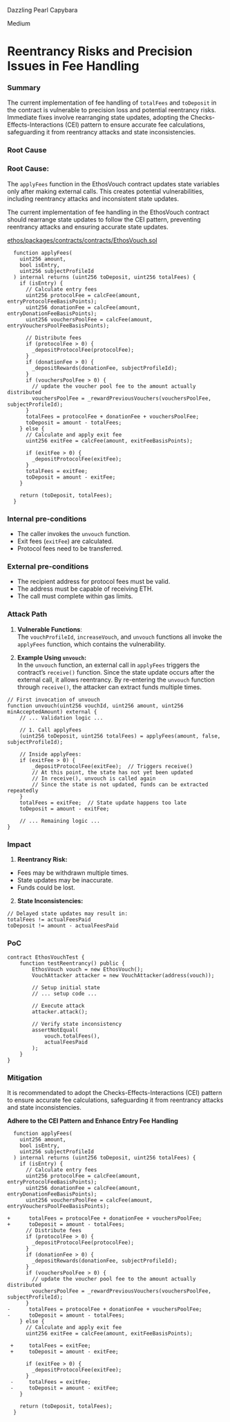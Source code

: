 Dazzling Pearl Capybara

Medium

# Reentrancy Risks and Precision Issues in Fee Handling

### Summary

The current implementation of fee handling of `totalFees` and `toDeposit` in the contract is vulnerable to precision loss and potential reentrancy risks. Immediate fixes involve rearranging state updates, adopting the Checks-Effects-Interactions (CEI) pattern to ensure accurate fee calculations, safeguarding it from reentrancy attacks and state inconsistencies.

### Root Cause

### **Root Cause:**  
The `applyFees` function in the EthosVouch contract updates state variables only after making external calls. This creates potential vulnerabilities, including reentrancy attacks and inconsistent state updates. 

The current implementation of fee handling in the EthosVouch contract should rearrange state updates to follow the CEI pattern, preventing reentrancy attacks and ensuring accurate state updates. 

[ethos/packages/contracts/contracts/EthosVouch.sol](https://github.com/sherlock-audit/2024-11-ethos-network-ii/blob/57c02df7c56f0b18c681a89ebccc28c86c72d8d8/ethos/packages/contracts/contracts/EthosVouch.sol#L929C1-L965C4)
```solidity
  function applyFees(
    uint256 amount,
    bool isEntry,
    uint256 subjectProfileId
  ) internal returns (uint256 toDeposit, uint256 totalFees) {
    if (isEntry) {
      // Calculate entry fees
      uint256 protocolFee = calcFee(amount, entryProtocolFeeBasisPoints);
      uint256 donationFee = calcFee(amount, entryDonationFeeBasisPoints);
      uint256 vouchersPoolFee = calcFee(amount, entryVouchersPoolFeeBasisPoints);

      // Distribute fees
      if (protocolFee > 0) {
        _depositProtocolFee(protocolFee);
      }
      if (donationFee > 0) {
        _depositRewards(donationFee, subjectProfileId);
      }
      if (vouchersPoolFee > 0) {
        // update the voucher pool fee to the amount actually distributed
        vouchersPoolFee = _rewardPreviousVouchers(vouchersPoolFee, subjectProfileId);
      }
      totalFees = protocolFee + donationFee + vouchersPoolFee;
      toDeposit = amount - totalFees;
    } else {
      // Calculate and apply exit fee
      uint256 exitFee = calcFee(amount, exitFeeBasisPoints);

      if (exitFee > 0) {
        _depositProtocolFee(exitFee);
      }
      totalFees = exitFee;
      toDeposit = amount - exitFee;
    }

    return (toDeposit, totalFees);
  }
```  

### Internal pre-conditions

   - The caller invokes the `unvouch` function.  
   - Exit fees (`exitFee`) are calculated.  
   - Protocol fees need to be transferred. 

### External pre-conditions

   - The recipient address for protocol fees must be valid.  
   - The address must be capable of receiving ETH.  
   - The call must complete within gas limits. 

### Attack Path

1. **Vulnerable Functions**:  
   The `vouchProfileId`, `increaseVouch`, and `unvouch` functions all invoke the `applyFees` function, which contains the vulnerability.  

2. **Example Using `unvouch`:**  
   In the `unvouch` function, an external call in `applyFees` triggers the contract’s `receive()` function. Since the state update occurs after the external call, it allows reentrancy. By re-entering the `unvouch` function through `receive()`, the attacker can extract funds multiple times.  

```solidity
// First invocation of unvouch
function unvouch(uint256 vouchId, uint256 amount, uint256 minAcceptedAmount) external {
    // ... Validation logic ...
    
    // 1. Call applyFees
    (uint256 toDeposit, uint256 totalFees) = applyFees(amount, false, subjectProfileId);
    
    // Inside applyFees:
    if (exitFee > 0) {
        _depositProtocolFee(exitFee);  // Triggers receive()
        // At this point, the state has not yet been updated
        // In receive(), unvouch is called again
        // Since the state is not updated, funds can be extracted repeatedly
    }
    totalFees = exitFee;  // State update happens too late
    toDeposit = amount - exitFee;
    
    // ... Remaining logic ...
}
```  

### Impact

1. **Reentrancy Risk:**  
- Fees may be withdrawn multiple times.  
- State updates may be inaccurate.  
- Funds could be lost.  


2. **State Inconsistencies:**  
```solidity
// Delayed state updates may result in:
totalFees != actualFeesPaid
toDeposit != amount - actualFeesPaid
```  

### PoC

```solidity
contract EthosVouchTest {
    function testReentrancy() public {
        EthosVouch vouch = new EthosVouch();
        VouchAttacker attacker = new VouchAttacker(address(vouch));
        
        // Setup initial state
        // ... setup code ...
        
        // Execute attack
        attacker.attack();
        
        // Verify state inconsistency
        assertNotEqual(
            vouch.totalFees(),
            actualFeesPaid
        );
    }
}
```  

### Mitigation

It is recommendated to adopt the Checks-Effects-Interactions (CEI) pattern to ensure accurate fee calculations, safeguarding it from reentrancy attacks and state inconsistencies.


**Adhere to the CEI Pattern and Enhance Entry Fee Handling** 
```solidity
  function applyFees(
    uint256 amount,
    bool isEntry,
    uint256 subjectProfileId
  ) internal returns (uint256 toDeposit, uint256 totalFees) {
    if (isEntry) {
      // Calculate entry fees
      uint256 protocolFee = calcFee(amount, entryProtocolFeeBasisPoints);
      uint256 donationFee = calcFee(amount, entryDonationFeeBasisPoints);
      uint256 vouchersPoolFee = calcFee(amount, entryVouchersPoolFeeBasisPoints);

+      totalFees = protocolFee + donationFee + vouchersPoolFee;
+      toDeposit = amount - totalFees;
      // Distribute fees
      if (protocolFee > 0) {
        _depositProtocolFee(protocolFee);
      }
      if (donationFee > 0) {
        _depositRewards(donationFee, subjectProfileId);
      }
      if (vouchersPoolFee > 0) {
        // update the voucher pool fee to the amount actually distributed
        vouchersPoolFee = _rewardPreviousVouchers(vouchersPoolFee, subjectProfileId);
      }
-      totalFees = protocolFee + donationFee + vouchersPoolFee;
-      toDeposit = amount - totalFees;
    } else {
      // Calculate and apply exit fee
      uint256 exitFee = calcFee(amount, exitFeeBasisPoints);

 +     totalFees = exitFee;
 +     toDeposit = amount - exitFee;

      if (exitFee > 0) {
        _depositProtocolFee(exitFee);
      }
 -     totalFees = exitFee;
 -     toDeposit = amount - exitFee;
    }

    return (toDeposit, totalFees);
  }

```